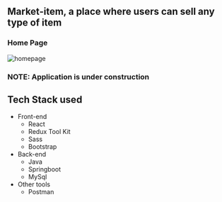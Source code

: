 ## Market-item, a place where users can sell any type of item

### Home Page

![homepage](https://user-images.githubusercontent.com/27458911/109436091-a697ee80-79d2-11eb-86c6-cdf7d2b92553.png)

### NOTE: Application is under construction

## Tech Stack used
* Front-end 
  * React
  * Redux Tool Kit
  * Sass
  * Bootstrap
* Back-end
  * Java
  * Springboot
  * MySql
* Other tools
  * Postman
